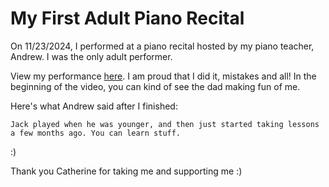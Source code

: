 # My First Adult Piano Recital

On 11/23/2024, I performed at a piano recital hosted by my piano teacher, Andrew. I was the only adult performer.

View my performance [here](IMG_6518.mp4). I am proud that I did it, mistakes and all! In the beginning of the video, you can kind of see the dad making fun of me.

Here's what Andrew said after I finished:

    Jack played when he was younger, and then just started taking lessons a few months ago. You can learn stuff.

:)

Thank you Catherine for taking me and supporting me :)
